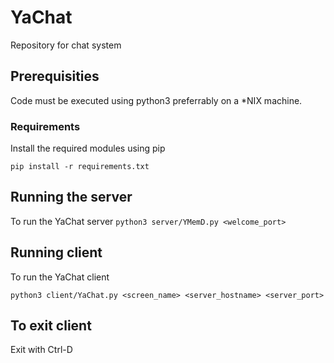 # YaChat
Repository for chat system

## Prerequisities
Code must be executed using python3 preferrably on a *NIX machine.

### Requirements
Install the required modules using pip

`pip install -r requirements.txt`

## Running the server
To run the YaChat server
`python3 server/YMemD.py <welcome_port>`

## Running client
To run the YaChat client

`python3 client/YaChat.py <screen_name> <server_hostname> <server_port>`

## To exit client
Exit with Ctrl-D